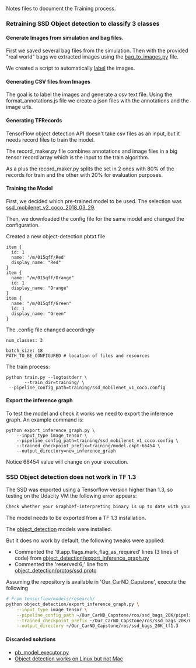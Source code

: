 Notes files to document the Training process.

### Retraining SSD Object detection to classify 3 classes

#### Generate Images from simulation and bag files.

First we saved several bag files from the simulation. Then with the provided "real world" bags we extracted images using the [bag_to_images.py](./Preparation/bag_to_images.py) file.

We created a script to automatically [label](./Preparation/label_files.py) the images.

#### Generating CSV files from Images

The goal is to label the images and generate a csv text file. Using the format_annotations.js file we create a json files with the annotations and the image urls.

#### Generating TFRecords

TensorFlow object detection API doesn't take csv files as an input, but it needs record files to train the model.

The record_maker.py file combines annotations and image files in a big tensor record array which is the input to the train algorithm.

As a plus the record_maker.py splits the set in 2 ones with 80% of the records for train and the other with 20% for evaluation purposes.

#### Training the Model

First, we decided which pre-trained model to be used. The selection was [ssd_mobilenet_v2_coco_2018_03_29](https://github.com/tensorflow/models/blob/master/research/object_detection/models/ssd_mobilenet_v2_feature_extractor.py).

Then, we downloaded the config file for the same model and changed the configuration.

Created a new object-detection.pbtxt file

```
item {
  id: 1
  name: '/m/015qff/Red'
  display_name: "Red"
}
item {
  name: "/m/015qff/Orange"
  id: 1
  display_name: "Orange"
}
item {
  name: "/m/015qff/Green"
  id: 1
  display_name: "Green"
}
```

The .config file changed accordingly

```
num_classes: 3

batch_size: 18
PATH_TO_BE_CONFIGURED # location of files and resources
```

The train process:

```
python train.py --logtostderr \
       --train_dir=training/ \
 --pipeline_config_path=training/ssd_mobilenet_v1_coco.config
```

#### Export the inference graph

To test the model and check it works we need to export the inference graph. An example command is:

```
python export_inference_graph.py \
    --input_type image_tensor \
    --pipeline_config_path=training/ssd_mobilenet_v1_coco.config \
    --trained_checkpoint_prefix=training/model.ckpt-66454 \
    --output_directory=new_inference_graph
```

Notice 66454 value will change on your execution.


### SSD Object detection does not work in TF 1.3

The SSD was exported using a Tensorflow version higher than 1.3, so testing on the Udacity VM the following error appears:

```bash
Check whether your GraphDef-interpreting binary is up to date with your GraphDef-generating binary.
```
The model needs to be exported from a TF 1.3 installation.

The [object_detection](https://github.com/tensorflow/models/blob/master/research/object_detection/g3doc/installation.md) models were installed.

But it does no work by default, the following tweaks were applied:

* Commented the 'tf.app.flags.mark_flag_as_required' lines (3 lines of code) from [object_detection/export_inference_graph.py](https://github.com/tensorflow/models/blob/master/research/object_detection/export_inference_graph.py#L123)
* Commented the 'reserved 6;' line from [object_detection/protos/ssd.proto](https://github.com/tensorflow/models/blob/master/research/object_detection/protos/ssd.proto#L87)

Assuming the repository is available in 'Our_CarND_Capstone', execute the following

```bash
# From tensorflow/models/research/
python object_detection/export_inference_graph.py \
    --input_type image_tensor \
    --pipeline_config_path ~/Our_CarND_Capstone/ros/ssd_bags_20K/pipeline.config \
    --trained_checkpoint_prefix ~/Our_CarND_Capstone/ros/ssd_bags_20K/model.ckpt \
    --output_directory ~/Our_CarND_Capstone/ros/ssd_bags_20K_tf1.3
```

#### Discarded solutions

* [pb_model_executor.py](https://gist.github.com/peci1/80cf0dd79986db83b4c99d0714ddf2ff) 
* [Object detection works on Linux but not Mac](https://github.com/tensorflow/tensorflow/issues/14884) 

